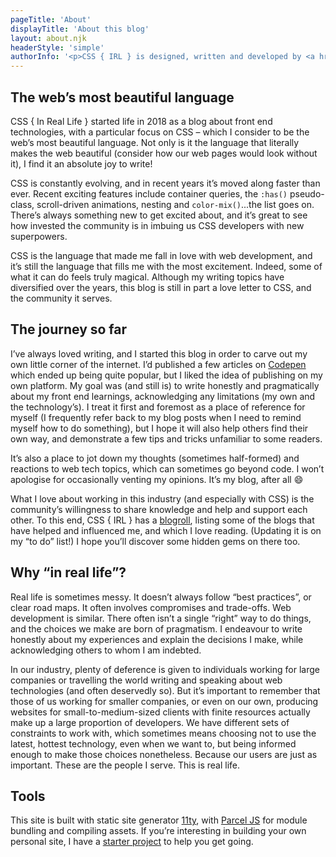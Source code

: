 ```yaml
---
pageTitle: 'About'
displayTitle: 'About this blog'
layout: about.njk
headerStyle: 'simple'
authorInfo: '<p>CSS { IRL } is designed, written and developed by <a href="https://michellebarker.co.uk">Michelle Barker</a>, Senior Front End Developer at <a href="https://www.ada-mode.com/">Ada Mode</a>, working on web apps for the renewable energy industry. She is a prolific writer, creative coder and occasional speaker on web technologies, as well as being a CSS superfan.</p><p>Visit her personal site <a href="https://michellebarker.co.uk">michellebarker.co.uk</a> or get in touch: <a href="mailto:contact@michellebarker.co.uk">contact@michellebarker.co.uk</a></p>'
---
```


## The web’s most beautiful language

CSS { In Real Life } started life in 2018 as a blog about front end technologies, with a particular focus on CSS – which I consider to be the web’s most beautiful language. Not only is it the language that literally makes the web beautiful (consider how our web pages would look without it), I find it an absolute joy to write!

CSS is constantly evolving, and in recent years it’s moved along faster than ever. Recent exciting features include container queries, the `:has()` pseudo-class, scroll-driven animations, nesting and `color-mix()`...the list goes on. There’s always something new to get excited about, and it’s great to see how invested the community is in imbuing us CSS developers with new superpowers.

CSS is the language that made me fall in love with web development, and it’s still the language that fills me with the most excitement. Indeed, some of what it can do feels truly magical. Although my writing topics have diversified over the years, this blog is still in part a love letter to CSS, and the community it serves.

## The journey so far

I’ve always loved writing, and I started this blog in order to carve out my own little corner of the internet. I’d published a few articles on [Codepen](https://codepen.io) which ended up being quite popular, but I liked the idea of publishing on my own platform. My goal was (and still is) to write honestly and pragmatically about my front end learnings, acknowledging any limitations (my own and the technology’s). I treat it first and foremost as a place of reference for myself (I frequently refer back to my blog posts when I need to remind myself how to do something), but I hope it will also help others find their own way, and demonstrate a few tips and tricks unfamiliar to some readers.

It’s also a place to jot down my thoughts (sometimes half-formed) and reactions to web tech topics, which can sometimes go beyond code. I won’t apologise for occasionally venting my opinions. It’s my blog, after all 😄

What I love about working in this industry (and especially with CSS) is the community’s willingness to share knowledge and help and support each other. To this end, CSS { IRL } has a [blogroll](/blogroll), listing some of the blogs that have helped and influenced me, and which I love reading. (Updating it is on my “to do” list!) I hope you’ll discover some hidden gems on there too.

## Why “in real life”?

Real life is sometimes messy. It doesn’t always follow “best practices”, or clear road maps. It often involves compromises and trade-offs. Web development is similar. There often isn’t a single “right” way to do things, and the choices we make are born of pragmatism. I endeavour to write honestly about my experiences and explain the decisions I make, while acknowledging others to whom I am indebted.

In our industry, plenty of deference is given to individuals working for large companies or travelling the world writing and speaking about web technologies (and often deservedly so). But it’s important to remember that those of us working for smaller companies, or even on our own, producing websites for small-to-medium-sized clients with finite resources actually make up a large proportion of developers. We have different sets of constraints to work with, which sometimes means choosing not to use the latest, hottest technology, even when we want to, but being informed enough to make those choices nonetheless. Because our users are just as important. These are the people I serve. This is real life.

## Tools

This site is built with static site generator [11ty](https://www.11ty.dev), with [Parcel JS](https://parceljs.org/) for module bundling and compiling assets. If you’re interesting in building your own personal site, I have a [starter project](https://eleventy-parcel.netlify.app/) to help you get going.
